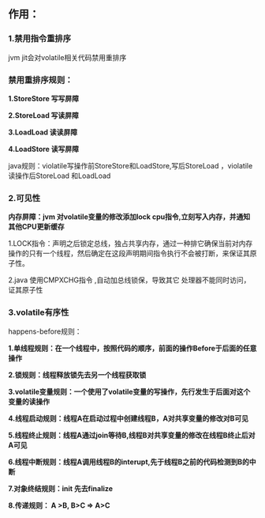 ## 作用：

###  1.禁用指令重排序

jvm jit会对volatile相关代码禁用重排序

### 禁用重排序规则：

**1.StoreStore 写写屏障**

**2.StoreLoad 写读屏障**

**3.LoadLoad 读读屏障**

**4.LoadStore 读写屏障**

java规则：violatile写操作前StoreStore和LoadStore,写后StoreLoad ，violatile读操作后StoreLoad 和LoadLoad 

### 2.可见性

**内存屏障：jvm 对volatile变量的修改添加lock cpu指令,立刻写入内存，并通知其他CPU更新缓存**

1.LOCK指令：声明之后锁定总线，独占共享内存，通过一种排它确保当前对内存操作的只有一个线程，然后确定在这段声明期间指令执行不会被打断，来保证其原子性。 

2.java 使用CMPXCHG指令 ,自动加总线锁保，导致其它 处理器不能同时访问，证其原子性

### 3.volatile有序性

happens-before规则：

 **1.单线程规则：在一个线程中，按照代码的顺序，前面的操作Before于后面的任意操作**

**2.锁规则：线程释放锁先去另一个线程获取锁**

**3.volatile变量规则：一个使用了volatile变量的写操作，先行发生于后面对这个变量的读操作**

**4.线程启动规则：线程A在启动过程中创建线程B，A对共享变量的修改对B可见**

**5.线程终止规则：线程A通过join等待B,线程B对共享变量的修改在线程B终止后对A可见**

**6.线程中断规则：线程A调用线程B的interupt,先于线程B之前的代码检测到B的中断**

**7.对象终结规则：init 先去finalize**

**8.传递规则： A >B, B>C => A>C**

### 







